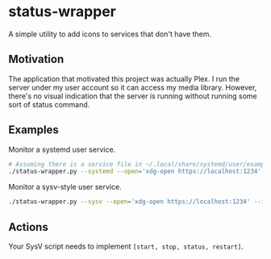 # status-wrapper

A simple utility to add icons to services that don't have them.

## Motivation

The application that motivated this project was actually Plex. I run the server
under my user account so it can access my media library. However, there's no
visual indication that the server is running without running some sort of status
command.

## Examples

Monitor a systemd user service.

```bash
# Assuming there is a service file in ~/.local/share/systemd/user/example.service.
./status-wrapper.py --systemd --open='xdg-open https://localhost:1234' --icon=~/.local/share/icons/48x48/apps/example.png example
```

Monitor a sysv-style user service.

```bash
./status-wrapper.py --sysv --open='xdg-open https://localhost:1234' --icon=~/.local/share/icons/48x48/apps/example.png ~/.config/init.d/example
```

## Actions

Your SysV script needs to implement `[start, stop, status, restart]`.
